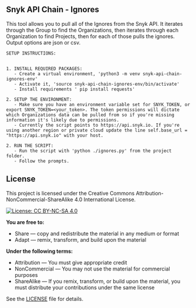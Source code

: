 
## Snyk API Chain - Ignores

This tool allows you to pull all of the Ignores from the Snyk API. It iterates through the Group to find the Organizations, then iterates through each Organization to find Projects, then for each of those pulls the ignores. Output options are json or csv.

    SETUP INSTRUCTIONS:
    
    
    1. INSTALL REQUIRED PACKAGES:
       - Create a virtual environment, 'python3 -m venv snyk-api-chain-ignores-env'
       - Activate it, 'source snyk-api-chain-ignores-env/bin/activate'
       - Install requirements ' pip install requests'

    2. SETUP THE ENVIRONMENT:
       - Make sure you have an environment variable set for SNYK_TOKEN, or export SNYK_TOKEN=<your_token>. The token permissions will dictate which Organizations data can be pulled from so if you're missing information it's likely due to permissions.
       - Currently the script points to https://api.snyk.io. If you're using another region or private cloud update the line self.base_url = "https://api.snyk.io" with your host.

    2. RUN THE SCRIPT:
       - Run the script with 'python ./ignores.py' from the project folder.
       - Follow the prompts.



## License

This project is licensed under the Creative Commons Attribution-NonCommercial-ShareAlike 4.0 International License.

[![License: CC BY-NC-SA 4.0](https://img.shields.io/badge/License-CC%20BY--NC--SA%204.0-lightgrey.svg)](https://creativecommons.org/licenses/by-nc-sa/4.0/)

**You are free to:**
- Share — copy and redistribute the material in any medium or format
- Adapt — remix, transform, and build upon the material

**Under the following terms:**
- Attribution — You must give appropriate credit
- NonCommercial — You may not use the material for commercial purposes
- ShareAlike — If you remix, transform, or build upon the material, you must distribute your contributions under the same license

See the [LICENSE](LICENSE) file for details.